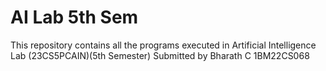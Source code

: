 # AI Lab 5th Sem

This repository contains all the programs executed in Artificial Intelligence Lab (23CS5PCAIN)(5th Semester)
Submitted by
Bharath C
1BM22CS068

